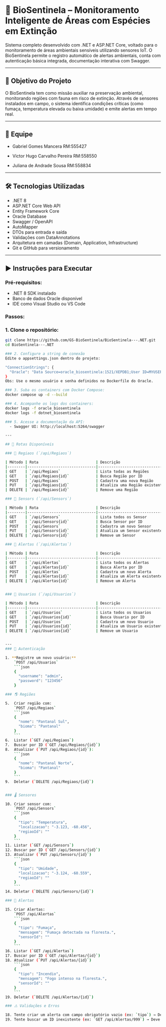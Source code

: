 # 🌿 BioSentinela – Monitoramento Inteligente de Áreas com Espécies em Extinção

Sistema completo desenvolvido com .NET e ASP.NET Core, voltado para o monitoramento de áreas ambientais sensíveis utilizando sensores IoT. O BioSentinela permite o registro automático de alertas ambientais, conta com autenticação básica integrada, documentação interativa com Swagger.

---

## 📌 Objetivo do Projeto

O BioSentinela tem como missão auxiliar na preservação ambiental, monitorando regiões com fauna em risco de extinção. Através de sensores instalados em campo, o sistema identifica condições críticas (como fumaça, temperatura elevada ou baixa umidade) e emite alertas em tempo real.

---

## 👥 Equipe

- Gabriel Gomes Mancera RM:555427

- Victor Hugo Carvalho Pereira RM:558550

- Juliana de Andrade Sousa RM:558834

---

## 🛠 Tecnologias Utilizadas

- .NET 8
- ASP.NET Core Web API
- Entity Framework Core
- Oracle Database
- Swagger / OpenAPI
- AutoMapper
- DTOs para entrada e saída
- Validações com DataAnnotations
- Arquitetura em camadas (Domain, Application, Infrastructure)
- Git e GitHub para versionamento

---

## ▶️ Instruções para Executar

### Pré-requisitos:
- .NET 8 SDK instalado
- Banco de dados Oracle disponível
- IDE como Visual Studio ou VS Code

### Passos:

### 1. Clone o repositório:

```bash
git clone https://github.com/GS-BioSentinela/BioSentinela---.NET.git
cd BioSentinela---.NET

### 2. Configure a string de conexão
Edite o appsettings.json dentro do projeto:

"ConnectionStrings": {
  "Oracle": "Data Source=oracle_biosentinela:1521/XEPDB1;User ID=MYUSER;Password=MYPASSWORD"
}
Obs: Use o mesmo usuário e senha definidos no Dockerfile do Oracle.

### 3. Suba os containers com Docker Compose:
docker compose up -d --build

### 4. Acompanhe os logs dos containers:
docker logs -f oracle_biosentinela
docker logs -f dotnet_biosentinela

### 5. Acesse a documentação da API:
  - Swagger UI: http://localhost:5264/swagger

---

## 🔗 Rotas Disponíveis

### 🛵 Regiaos (`/api/Regiaos`)

| Método | Rota                          | Descrição                                |
|--------|-------------------------------|------------------------------------------|
| GET    | `/api/Regiaos`                | Lista todas as Regiões                   |
| GET    | `/api/Regiaos{id}`            | Busca Região por ID                      |
| POST   | `/api/Regiaos`                | Cadastra uma nova Região                 |
| PUT    | `/api/Regiaos{id}`            | Atualiza uma Região existente            |
| DELETE | `/api/Regiaos{id}`            | Remove uma Região                        |

### 🛵 Sensors (`/api/Sensors`)

| Método | Rota                          | Descrição                                |
|--------|-------------------------------|------------------------------------------|
| GET    | `/api/Sensors`                | Lista todos os Sensor                    |
| GET    | `/api/Sensors{id}`            | Busca Sensor por ID                      |
| POST   | `/api/Sensors`                | Cadastra um novo Sensor                  |
| PUT    | `/api/Sensors{id}`            | Atualiza um Sensor existente             |
| DELETE | `/api/Sensors{id}`            | Remove um Sensor                         |

### 🛵 Alertas (`/api/Alertas`)

| Método | Rota                          | Descrição                                |
|--------|-------------------------------|------------------------------------------|
| GET    | `/api/Alertas`                | Lista todos os Alertas                   |
| GET    | `/api/Alertas{id}`            | Busca Alerta por ID                      |
| POST   | `/api/Alertas`                | Cadastra um novo Alerta                  |
| PUT    | `/api/Alertas{id}`            | Atualiza um Alerta existente             |
| DELETE | `/api/Alertas{id}`            | Remove um Alerta                         |


### 🛵 Usuarios (`/api/Usuarios`)

| Método | Rota                          | Descrição                                |
|--------|-------------------------------|------------------------------------------|
| GET    | `/api/Usuarios`               | Lista todos os Usuarios                  |
| GET    | `/api/Usuarios{id}`           | Busca Usuario por ID                     |
| POST   | `/api/Usuarios`               | Cadastra um novo Usuario                 |
| PUT    | `/api/Usuarios{id}`           | Atualiza um Usuario existente            |
| DELETE | `/api/Usuarios{id}`           | Remove um Usuario                        |


---
### 🔐 Autenticação

1. **Registre um novo usuário:**
    `POST /api/Usuarios`
    ```json
    {
      "username": "admin",
      "password": "123456"
    }

### 🌎 Regiões

5.  Criar região com:
    `POST /api/Regiaos`
    ```json
    {
      "nome": "Pantanal Sul",
      "bioma": "Pantanal"
    }
    ```
6.  Listar (`GET /api/Regiaos`)
7.  Buscar por ID (`GET /api/Regiaos/{id}`)
8.  Atualizar (`PUT /api/Regiaos/{id}`):
    ```json
    {
      "nome": "Pantanal Norte",
      "bioma": "Pantanal"
    }
    ```
9.  Deletar (`DELETE /api/Regiaos/{id}`)


### 🌡️ Sensores

10. Criar sensor com:
    `POST /api/Sensors`
    ```json
    {
      "tipo": "Temperatura",
      "localizacao": "-3.123, -60.456",
      "regiaoId": ""
    }
    ```
11. Listar (`GET /api/Sensors`)
12. Buscar por ID (`GET /api/Sensors/{id}`)
13. Atualizar (`PUT /api/Sensors/{id}`)  
    ```json
    {
      "tipo": "Umidade",
      "localizacao": "-3.124, -60.559",
      "regiaoId": ""
    }
    ```
14. Deletar (`DELETE /api/Sensors/{id}`)

### 🚨 Alertas

15. Criar Alertas:
    `POST /api/Alertas`
    ```json
    {
      "tipo": "Fumaça",
      "mensagem": "Fumaça detectada na floresta.",
      "sensorId": ""
    }
    ```
16. Listar (`GET /api/Alertas`)
17. Buscar por ID (`GET /api/Alertas/{id}`)
18. Atualizar (`PUT /api/Alertas/{id}`)  
    ```json
    {
      "tipo": "Incendio",
      "mensagem": "Fogo intenso na floresta.",
      "sensorId": ""
    }
    ```
19. Deletar (`DELETE /api/Alertas/{id}`)

### ⚠️ Validações e Erros

18. Tente criar um alerta com campo obrigatório vazio (ex: `tipo`) → Deve retornar erro 400.
19. Tente buscar um ID inexistente (ex: `GET /api/Alertas/999`) → Deve retornar erro 404 com mensagem customizada.














































